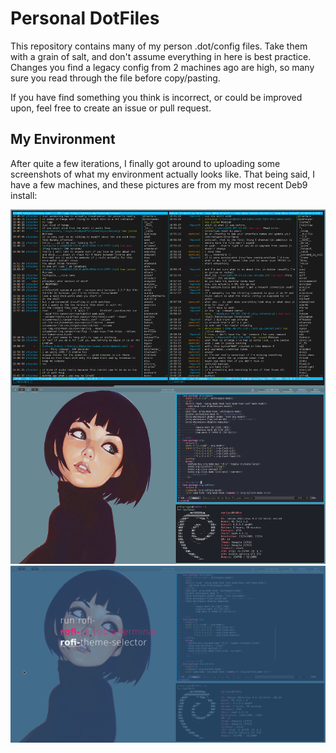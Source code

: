 Personal DotFiles
===================
This repository contains many of my person .dot/config files. Take them with a grain of salt, and don't assume everything in here is best practice. Changes you find a legacy config from 2 machines ago are high, so many sure you read through the file before copy/pasting.

If you have find something you think is incorrect, or could be improved upon, feel free to create an issue or pull request.

## My Environment

After quite a few iterations, I finally got around to uploading some screenshots of what my environment actually looks like. That being said, I have a few machines, and these pictures are from my most recent Deb9 install:

![Env](https://github.com/WalkerGriggs/DotFiles/blob/master/assets/env.png)
![Rofi](https://github.com/WalkerGriggs/DotFiles/blob/master/assets/rofi.png)
